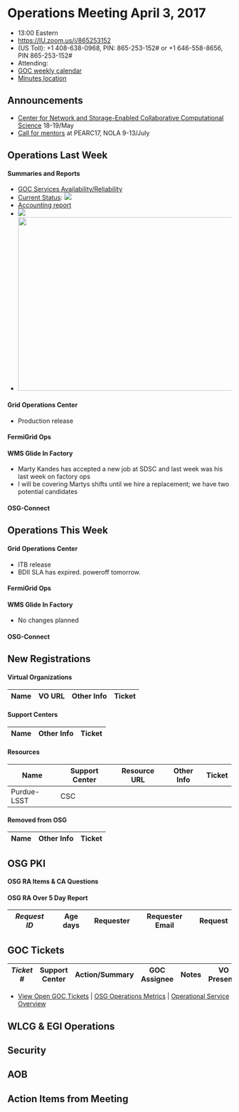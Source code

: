 # Operations Meeting April 3, 2017
   * 13:00 Eastern 
   * https://IU.zoom.us/j/865253152
   * (US Toll): +1 408-638-0968, PIN: 865-253-152# or +1 646-558-8656, PIN 865-253-152#
   * Attending:
   * [GOC weekly calendar](http://www.google.com/calendar/embed?src=c1htpcfoe6btrtc7n3uddg8mvs%40group.calendar.google.com&ctz=America/New_York)
   * [Minutes location](https://github.com/opensciencegrid/operations/tree/master/docs/WeeklyMinutes)

## Announcements
   * [Center for Network and Storage-Enabled Collaborative Computational Science](http://osggoc.blogspot.com/2017/03/center-for-network-and-storage-enabled.html) 18-19/May
   * [Call for mentors](http://osggoc.blogspot.com/2017/03/be-mentor-at-pearc17-and-make-difference.html) at PEARC17, NOLA 9-13/July 

## Operations Last Week
#### Summaries and Reports
   * [GOC Services Availability/Reliability](http://tinyurl.com/pre26vw)
   * [Current Status](http://myosg.grid.iu.edu/miscstatus/index?datasource=status&count_sg_1=on&count_active=on&count_enabled=on): <img src="http://steige.grid.iu.edu/steige/status_current.png">
   * [Accounting report](http://reports.grid.iu.edu/reports/current.apel)
   * <img src="http://steige.grid.iu.edu/steige/prod-hours2Apr2017.png"/>
   * <img src="http://steige.grid.iu.edu/steige/flock3Apr2017.png" width='630' height='390'  /><br>

#### Grid Operations Center
   * Production release
   
#### FermiGrid Ops

#### WMS Glide In Factory
   * Marty Kandes has accepted a new job at SDSC and last week was his last week on factory ops
   * I will be covering Martys shifts until we hire a replacement; we have two potential candidates

#### OSG-Connect

## Operations This Week

#### Grid Operations Center
   * ITB release
   * BDII SLA has expired. poweroff tomorrow.
   
#### FermiGrid Ops

#### WMS Glide In Factory
   * No changes planned

#### OSG-Connect

## New Registrations

#### Virtual Organizations
| Name | VO URL | Other Info | Ticket |
| ---- | ------ | ---------- | ------ |

#### Support Centers
| Name | Other Info | Ticket |
| ---- | ---------- | ------ |

#### Resources
| Name | Support Center | Resource URL | Other Info | Ticket |
| ---- | -------------- | ------------ | ---------- | ------ |
| Purdue-LSST | CSC |

#### Removed from OSG
| Name | Other Info | Ticket |
| ---- | ---------- | ------ |

## OSG PKI

#### OSG RA Items & CA Questions

#### OSG RA Over 5 Day Report
| *Request ID* | Age days	| Requester	| Requester Email |Request |
|--------------|----------|-----------|-----------------|--------|

## GOC Tickets

| *Ticket #* | Support Center | Action/Summary | GOC Assignee | Notes | VO Present? |
| ---------- | -------------- | -------------- | ------------ | ----- | ------------------ |

   * [View Open GOC Tickets](https://ticket.grid.iu.edu/goc/list/open) | [OSG Operations Metrics](https://twiki.grid.iu.edu/bin/view/Operations/TicketReports) | [Operational Service Overview](http://myosg.grid.iu.edu/miscstatus?count_sg_1&count_active=on&count_enabled=on&datasource=status)


## WLCG & EGI Operations

## Security

## AOB

## Action Items from Meeting
